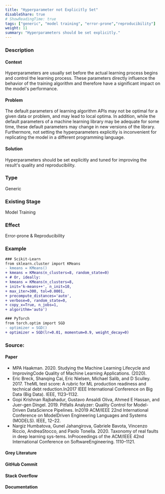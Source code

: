 ```yaml
---
title: "Hyperparameter not Explicitly Set"
disableShare: true
# ShowReadingTime: true
tags: ["generic", "model training", "error-prone","reproducibility"]
weight: 11
summary: "Hyperparameters should be set explicitly."
---
```


### Description

#### Context
Hyperparameters are usually set before the actual learning process begins and control the learning process. These parameters directly influence the behavior of the training algorithm and therefore have a significant impact on the model's performance.

#### Problem
The default parameters of learning algorithm APIs may not be optimal for a given data or problem, and may lead to local optima. In addition, while the default parameters of a machine learning library may be adequate for some time, these default parameters may change in new versions of the library. Furthermore, not setting the hyperparameters explicitly is inconvenient for replicating the model in a different programming language. 

#### Solution
Hyperparameters should be set explicitly and tuned for improving the result's quality and reproducibility.

### Type

Generic

### Existing Stage

Model Training

### Effect

Error-prone & Reproducibility

### Example

```diff
### Scikit-Learn
from sklearn.cluster import KMeans
- kmeans = KMeans()
+ kmeans = KMeans(n_clusters=8, random_state=0)
+ # Or, ideally:
+ kmeans = KMeans(n_clusters=8,
+ init='k-means++', n_init=10,
+ max_iter=300, tol=0.0001,
+ precompute_distances='auto',
+ verbose=0, random_state=0,
+ copy_x=True, n_jobs=1,
+ algorithm='auto')

### PyTorch
from torch.optim import SGD
- optimizer = SGD()
+ optimizer = SGD(lr=0.01, momentum=0.9, weight_decay=0)
```

### Source:

#### Paper 
- MPA Haakman. 2020. Studying the Machine Learning Lifecycle and ImprovingCode Quality of Machine Learning Applications. (2020).
- Eric Breck, Shanqing Cai, Eric Nielsen, Michael Salib, and D Sculley. 2017. TheML test score: A rubric for ML production readiness and technical debt reduction.In2017 IEEE International Conference on Big Data (Big Data). IEEE, 1123–1132.
- Gopi Krishnan Rajbahadur, Gustavo Ansaldi Oliva, Ahmed E Hassan, and Juer-gen Dingel. 2019.   Pitfalls Analyzer: Quality Control for Model-Driven DataScience Pipelines. In2019 ACM/IEEE 22nd International Conference on ModelDriven Engineering Languages and Systems (MODELS). IEEE, 12–22.
- Nargiz Humbatova, Gunel Jahangirova, Gabriele Bavota, Vincenzo Riccio, AndreaStocco, and Paolo Tonella. 2020. Taxonomy of real faults in deep learning sys-tems. InProceedings of the ACM/IEEE 42nd International Conference on SoftwareEngineering. 1110–1121.

#### Grey Literature

#### GitHub Commit

#### Stack Overflow

#### Documentation

